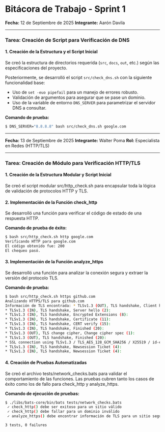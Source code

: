 # Bitácora de Trabajo - Sprint 1

**Fecha:** 12 de Septiembre de 2025
**Integrante:** Aarón Davila 

---

### **Tarea: Creación de Script para Verificación de DNS**

#### **1. Creación de la Estructura y el Script Inicial**

Se creó la estructura de directorios requerida (`src`, `docs`, `out`, etc.) según las especificaciones del proyecto.

Posteriormente, se desarrolló el script `src/check_dns.sh` con la siguiente funcionalidad base:
* Uso de `set -euo pipefail` para un manejo de errores robusto.
* Validación de argumentos para asegurar que se pase un dominio.
* Uso de la variable de entorno `DNS_SERVER` para parametrizar el servidor DNS a consultar.

**Comando de prueba:**
```bash
$ DNS_SERVER="8.8.8.8" bash src/check_dns.sh google.com
```

---

**Fecha:** 13 de Septiembre de 2025
**Integrante:** Walter Poma
**Rol:** Especialista en Redes (HTTP/TLS)

---

### **Tarea: Creación de Módulo para Verificación HTTP/TLS**

#### **1. Creación de la Estructura Modular y Script Inicial**

Se creó el script modular src/http_check.sh para encapsular toda la lógica de validación de protocolos HTTP y TLS.

#### **2. Implementación de la Función check_http**

Se desarrolló una función para verificar el código de estado de una respuesta HTTP.


**Comando de prueba de éxito:**

```bash
$ bash src/http_check.sh http google.com
Verificando HTTP para google.com
El código obtenido fue: 200
El chequeo pasó.
```

#### **3. Implementación de la Función analyze_https**

Se desarrolló una función para analizar la conexión segura y extraer la versión del protocolo TLS.

**Comando de prueba:**

```bash
$ bash src/http_check.sh https github.com
Analizando HTTPS/TLS para github.com
Información de TLS encontrada: * TLSv1.3 (OUT), TLS handshake, Client hello (1):
* TLSv1.3 (IN), TLS handshake, Server hello (2):
* TLSv1.3 (IN), TLS handshake, Encrypted Extensions (8):
* TLSv1.3 (IN), TLS handshake, Certificate (11):
* TLSv1.3 (IN), TLS handshake, CERT verify (15):
* TLSv1.3 (IN), TLS handshake, Finished (20):
* TLSv1.3 (OUT), TLS change cipher, Change cipher spec (1):
* TLSv1.3 (OUT), TLS handshake, Finished (20):
* SSL connection using TLSv1.3 / TLS_AES_128_GCM_SHA256 / X25519 / id-ecPublicKey
* TLSv1.3 (IN), TLS handshake, Newsession Ticket (4):
* TLSv1.3 (IN), TLS handshake, Newsession Ticket (4):
```


#### **4. Creación de Pruebas Automatizadas**

Se creó el archivo tests/network_checks.bats para validar el comportamiento de las funciones. Las pruebas cubren tanto los casos de éxito como los de fallo para check_http y analyze_https.

**Comando de ejecución de pruebas:**
```bash
$ ./libs/bats-core/bin/bats tests/network_checks.bats
 ✓ check_http() debe ser exitoso para un sitio válido
 ✓ check_http() debe fallar para un dominio inválido
 ✓ analyze_https() debe encontrar información de TLS para un sitio seguro

3 tests, 0 failures
```